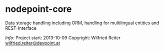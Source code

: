 nodepoint-core
==============

Data storage handling including ORM, handling for multilingual entities and REST-Interface

*Info:*
Project start: 2013-10-09
Copyright: Wilfried Reiter wilfried.reiter@devpoint.at
